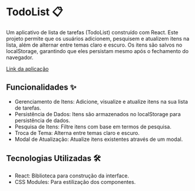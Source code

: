 # TodoList 📋

Um aplicativo de lista de tarefas (TodoList) construído com React. Este projeto permite que os usuários adicionem, pesquisem e atualizem itens na lista, além de alternar entre temas claro e escuro. Os itens são salvos no localStorage, garantindo que eles persistam mesmo após o fechamento do navegador.

[Link da aplicação]()

## Funcionalidades ✨

- Gerenciamento de Itens: Adicione, visualize e atualize itens na sua lista de tarefas.
- Persistência de Dados: Itens são armazenados no localStorage para persistência de dados.
- Pesquisa de Itens: Filtre itens com base em termos de pesquisa.
- Troca de Tema: Alterna entre temas claro e escuro.
- Modal de Atualização: Atualize itens existentes através de um modal.

## Tecnologias Utilizadas 🛠️

- React: Biblioteca para construção da interface.
- CSS Modules: Para estilização dos componentes.
